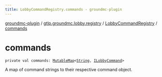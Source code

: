 ```yaml
---
title: LobbyCommandRegistry.commands - groundmc-plugin
---
```


[groundmc-plugin](../../index.html) / [gtlp.groundmc.lobby.registry](../index.html) / [LobbyCommandRegistry](index.html) / [commands](.)

# commands

`private val commands: `[`MutableMap`](https://kotlinlang.org/api/latest/jvm/stdlib/kotlin.collections/-mutable-map/index.html)`<`[`String`](https://kotlinlang.org/api/latest/jvm/stdlib/kotlin/-string/index.html)`, `[`ILobbyCommand`](../../gtlp.groundmc.lobby.commands/-i-lobby-command/index.html)`>`

A map of command strings to their respective command object.

